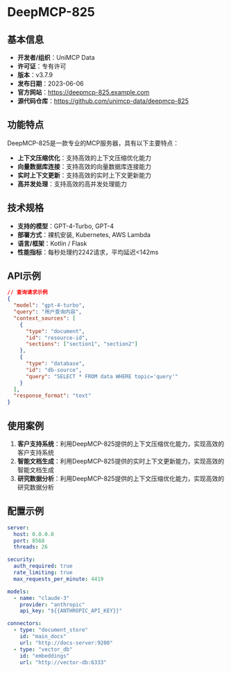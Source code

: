 # DeepMCP-825

## 基本信息

- **开发者/组织**：UniMCP Data
- **许可证**：专有许可
- **版本**：v3.7.9
- **发布日期**：2023-06-06
- **官方网站**：https://deepmcp-825.example.com
- **源代码仓库**：https://github.com/unimcp-data/deepmcp-825

## 功能特点

DeepMCP-825是一款专业的MCP服务器，具有以下主要特点：

- **上下文压缩优化**：支持高效的上下文压缩优化能力
- **向量数据库连接**：支持高效的向量数据库连接能力
- **实时上下文更新**：支持高效的实时上下文更新能力
- **高并发处理**：支持高效的高并发处理能力


## 技术规格

- **支持的模型**：GPT-4-Turbo, GPT-4
- **部署方式**：裸机安装, Kubernetes, AWS Lambda
- **语言/框架**：Kotlin / Flask
- **性能指标**：每秒处理约2242请求，平均延迟<142ms

## API示例

```json
// 查询请求示例
{
  "model": "gpt-4-turbo",
  "query": "用户查询内容",
  "context_sources": [
    {
      "type": "document",
      "id": "resource-id",
      "sections": ["section1", "section2"]
    },
    {
      "type": "database",
      "id": "db-source",
      "query": "SELECT * FROM data WHERE topic='query'"
    }
  ],
  "response_format": "text"
}
```

## 使用案例

1. **客户支持系统**：利用DeepMCP-825提供的上下文压缩优化能力，实现高效的客户支持系统
2. **智能文档生成**：利用DeepMCP-825提供的实时上下文更新能力，实现高效的智能文档生成
3. **研究数据分析**：利用DeepMCP-825提供的上下文压缩优化能力，实现高效的研究数据分析


## 配置示例

```yaml
server:
  host: 0.0.0.0
  port: 8568
  threads: 26

security:
  auth_required: true
  rate_limiting: true
  max_requests_per_minute: 4419

models:
  - name: "claude-3"
    provider: "anthropic"
    api_key: "${{ANTHROPIC_API_KEY}}"

connectors:
  - type: "document_store"
    id: "main_docs"
    url: "http://docs-server:9200"
  - type: "vector_db"
    id: "embeddings"
    url: "http://vector-db:6333"
```